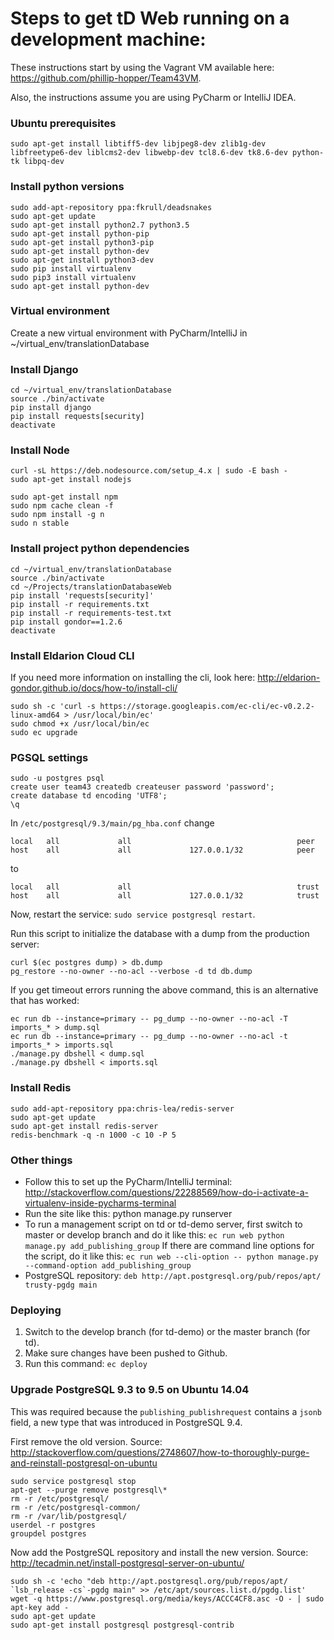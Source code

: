 # Steps to get tD Web running on a development machine:

These instructions start by using the Vagrant VM available here: https://github.com/phillip-hopper/Team43VM.

Also, the instructions assume you are using PyCharm or IntelliJ IDEA.


### Ubuntu prerequisites

    sudo apt-get install libtiff5-dev libjpeg8-dev zlib1g-dev libfreetype6-dev liblcms2-dev libwebp-dev tcl8.6-dev tk8.6-dev python-tk libpq-dev


### Install python versions

    sudo add-apt-repository ppa:fkrull/deadsnakes
    sudo apt-get update
    sudo apt-get install python2.7 python3.5
    sudo apt-get install python-pip
    sudo apt-get install python3-pip
    sudo apt-get install python-dev
    sudo apt-get install python3-dev
    sudo pip install virtualenv
    sudo pip3 install virtualenv
    sudo apt-get install python-dev


### Virtual environment
Create a new virtual environment with PyCharm/IntelliJ in ~/virtual_env/translationDatabase


### Install Django

    cd ~/virtual_env/translationDatabase
    source ./bin/activate
    pip install django
    pip install requests[security]
    deactivate


### Install Node

    curl -sL https://deb.nodesource.com/setup_4.x | sudo -E bash -
    sudo apt-get install nodejs

    sudo apt-get install npm
    sudo npm cache clean -f
    sudo npm install -g n
    sudo n stable


### Install project python dependencies

    cd ~/virtual_env/translationDatabase
    source ./bin/activate
    cd ~/Projects/translationDatabaseWeb
    pip install 'requests[security]'
    pip install -r requirements.txt
    pip install -r requirements-test.txt
    pip install gondor==1.2.6
    deactivate


### Install Eldarion Cloud CLI

If you need more information on installing the cli, look here: http://eldarion-gondor.github.io/docs/how-to/install-cli/

    sudo sh -c 'curl -s https://storage.googleapis.com/ec-cli/ec-v0.2.2-linux-amd64 > /usr/local/bin/ec'
    sudo chmod +x /usr/local/bin/ec
    sudo ec upgrade


### PGSQL settings

    sudo -u postgres psql
    create user team43 createdb createuser password 'password';
    create database td encoding 'UTF8';
    \q

In `/etc/postgresql/9.3/main/pg_hba.conf` change 

    local   all             all                                     peer
    host    all             all             127.0.0.1/32            peer

to 

    local   all             all                                     trust
    host    all             all             127.0.0.1/32            trust


Now, restart the service: `sudo service postgresql restart`.

Run this script to initialize the database with a dump from the production server:

    curl $(ec postgres dump) > db.dump
    pg_restore --no-owner --no-acl --verbose -d td db.dump

If you get timeout errors running the above command, this is an alternative that has worked:

    ec run db --instance=primary -- pg_dump --no-owner --no-acl -T imports_* > dump.sql
    ec run db --instance=primary -- pg_dump --no-owner --no-acl -t imports_* > imports.sql
    ./manage.py dbshell < dump.sql
    ./manage.py dbshell < imports.sql


### Install Redis

    sudo add-apt-repository ppa:chris-lea/redis-server
    sudo apt-get update
    sudo apt-get install redis-server
    redis-benchmark -q -n 1000 -c 10 -P 5


### Other things

  * Follow this to set up the PyCharm/IntelliJ terminal: http://stackoverflow.com/questions/22288569/how-do-i-activate-a-virtualenv-inside-pycharms-terminal
  * Run the site like this: python manage.py runserver
  * To run a management script on td or td-demo server, first switch to master or develop branch and do it like this: 
  ```ec run web python manage.py add_publishing_group```
  If there are command line options for the script, do it like this:
  ```ec run web --cli-option -- python manage.py --command-option add_publishing_group```
  * PostgreSQL repository: `deb http://apt.postgresql.org/pub/repos/apt/ trusty-pgdg main`


### Deploying

1. Switch to the develop branch (for td-demo) or the master branch (for td).
2. Make sure changes have been pushed to Github.
3. Run this command:
```ec deploy```


### Upgrade PostgreSQL 9.3 to 9.5 on Ubuntu 14.04

This was required because the `publishing_publishrequest` contains a `jsonb` field, a new type that was introduced in PostgreSQL 9.4.

First remove the old version.
Source: http://stackoverflow.com/questions/2748607/how-to-thoroughly-purge-and-reinstall-postgresql-on-ubuntu
```
sudo service postgresql stop
apt-get --purge remove postgresql\*
rm -r /etc/postgresql/
rm -r /etc/postgresql-common/
rm -r /var/lib/postgresql/
userdel -r postgres
groupdel postgres
```

Now add the PostgreSQL repository and install the new version.
Source: http://tecadmin.net/install-postgresql-server-on-ubuntu/
```
sudo sh -c 'echo "deb http://apt.postgresql.org/pub/repos/apt/ `lsb_release -cs`-pgdg main" >> /etc/apt/sources.list.d/pgdg.list'
wget -q https://www.postgresql.org/media/keys/ACCC4CF8.asc -O - | sudo apt-key add -
sudo apt-get update
sudo apt-get install postgresql postgresql-contrib
```
